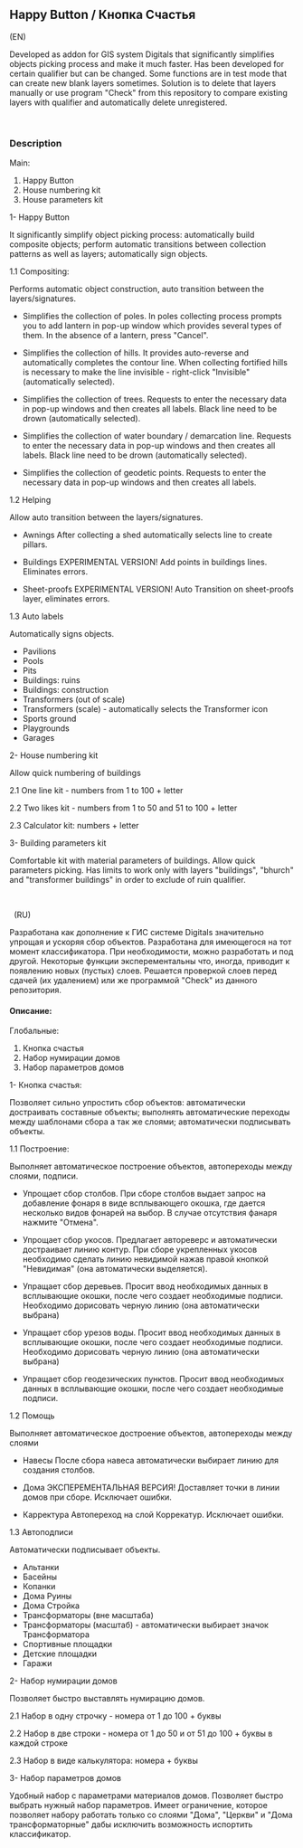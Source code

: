 ## Happy Button / Кнопка Счастья
(EN)

Developed as addon for GIS system Digitals that significantly simplifies objects picking process and make it much faster.
Has been developed for certain qualifier but can be changed.
Some functions are in test mode that can create new blank layers sometimes.
Solution is to delete that layers manually or use program "Check" from this repository to compare existing layers with qualifier and automatically delete unregistered.

 

### Description
Main:

1. Happy Button
2. House numbering kit
3. House parameters kit

1- Happy Button

It significantly simplify object picking process:
automatically build composite objects;
perform automatic transitions between collection patterns as well as layers;
automatically sign objects.


1.1 Compositing:

Performs automatic object construction, auto transition between the layers/signatures.
- Simplifies the collection of poles.
In poles collecting process prompts you to add lantern in pop-up window which provides several types of them. In the absence of a lantern, press "Cancel".

- Simplifies the collection of hills.
It provides auto-reverse and automatically completes the contour line.
When collecting fortified hills is necessary to make the line invisible -
right-click "Invisible" (automatically selected).

- Simplifies the collection of  trees.
Requests to enter the necessary data in pop-up windows
and then creates all labels. Black line need to be drown (automatically selected).

- Simplifies the collection of water boundary / demarcation line.
Requests to enter the necessary data in pop-up windows
and then creates all labels. Black line need to be drown (automatically selected).

- Simplifies the collection of  geodetic points.
Requests to enter the necessary data in pop-up windows
and then creates all labels.

1.2 Helping

Allow auto transition between the layers/signatures.
- Awnings
After collecting a shed automatically selects
line to create pillars.

- Buildings
EXPERIMENTAL VERSION!
Add points in buildings lines. Eliminates errors.

- Sheet-proofs
EXPERIMENTAL VERSION!
Auto Transition on sheet-proofs layer, eliminates errors.

1.3 Auto labels

Automatically signs objects.
- Pavilions
- Pools
- Pits
- Buildings: ruins
- Buildings: construction
- Transformers (out of scale)
- Transformers (scale) - automatically selects the Transformer icon
- Sports ground
- Playgrounds
- Garages

2- House numbering kit

Allow quick numbering of buildings

2.1 One line kit - numbers from 1 to 100 + letter

2.2 Two likes kit - numbers from 1 to 50 and 51 to 100 + letter

2.3 Calculator kit: numbers + letter

3- Building parameters kit

Comfortable kit with material parameters of buildings. Allow quick parameters picking. Has limits to work only with layers "buildings", "bhurch" and "transformer buildings" in order to exclude of ruin qualifier.

 

 
(RU)

Разработана как дополнение к ГИС системе Digitals значительно упрощая и ускоряя сбор объектов.
Разработана для имеющегося на тот момент классификатора. При необходимости, можно разработать и под другой.
Некоторые функции эксперементальны что, иногда, приводит к появлению новых (пустых) слоев.
Решается проверкой слоев перед сдачей (их удалением) или же программой "Check" из данного репозитория.

#### Описание:
Глобальные:

1. Кнопка счастья
2. Набор нумирации домов
3. Набор параметров домов

1- Кнопка счастья:

Позволяет сильно упростить сбор объектов:
автоматически достраивать составные объекты;
выполнять автоматические переходы между шаблонами сбора а так же слоями;
автоматически подписывать объекты.

1.1 Построение:

Выполняет автоматическое построение объектов, автопереходы между слоями, подписи.
- Упрощает сбор столбов.
При сборе столбов выдает запрос на добавление фонаря в виде
всплывающего окошка, где дается несколько видов фонарей на
выбор. В случае отсутствия фанаря нажмите "Отмена".

- Упрощает сбор укосов.
Предлагает автореверс и автоматически достраивает линию контур.
При сборе укрепленных укосов необходимо сделать линию невидимой
нажав правой кнопкой "Невидимая" (она автоматически выделяется).

- Упращает сбор деревьев.
Просит ввод необходимых данных в всплывающие окошки,
после чего создает необходимые подписи. Необходимо
дорисовать черную линию (она автоматически выбрана)

- Упращает сбор урезов воды.
Просит ввод необходимых данных в всплывающие окошки,
после чего создает необходимые подписи. Необходимо
дорисовать черную линию (она автоматически выбрана)

- Упращает сбор геодезических пунктов.
Просит ввод необходимых данных в всплывающие окошки,
после чего создает необходимые подписи.

1.2 Помощь

Выполняет автоматическое достроение объектов, автопереходы между слоями
- Навесы
После сбора навеса автоматически выбирает
линию для создания столбов.

- Дома
ЭКСПЕРЕМЕНТАЛЬНАЯ ВЕРСИЯ!
Доставляет точки в линии домов при сборе. Исключает ошибки.

- Карректура
Автопереход на слой Коррекатур. Исключает ошибки.

1.3 Автоподписи

Автоматически подписывает объекты.
- Альтанки
- Басейны
- Копанки
- Дома Руины
- Дома Стройка
- Трансформаторы (вне масштаба)
- Трансформаторы (масштаб) - автоматически выбирает значок Трансформатора
- Спортивные площадки
- Детские площадки
- Гаражи

2- Набор нумирации домов

Позволяет быстро выставлять нумирацию домов.

2.1 Набор в одну строчку - номера от 1 до 100 + буквы

2.2 Набор в две строки - номера от 1 до 50 и от 51 до 100 + буквы в каждой строке

2.3 Набор в виде калькулятора: номера + буквы

3- Набор параметров домов

Удобный набор с параметрами материалов домов.
Позволяет быстро выбрать нужный набор параметров. Имеет ограничение,
которое позволяет набору работать только со слоями "Дома", "Церкви" и
"Дома трансформаторные" дабы исключить возможность испортить классификатор.
